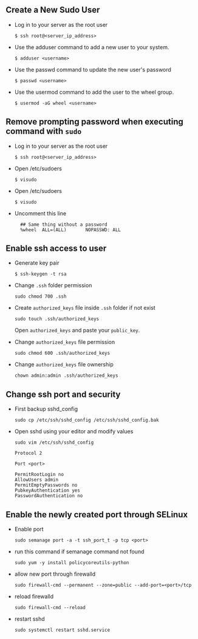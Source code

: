 ## Create a New Sudo User

* Log in to your server as the root user

  `$ ssh root@<server_ip_address>`

* Use the adduser command to add a new user to your system.

  `$ adduser <username>`

* Use the passwd command to update the new user's password

  `$ passwd <username>`

* Use the usermod command to add the user to the wheel group.

  `$ usermod -aG wheel <username>`



## Remove prompting password when executing command with `sudo`

* Log in to your server as the root user

  `$ ssh root@<server_ip_address>`

* Open /etc/sudoers

  `$ visudo`

* Open /etc/sudoers

  `$ visudo`

* Uncomment this line

  ```
    ## Same thing without a password
    %wheel  ALL=(ALL)       NOPASSWD: ALL
  ```


## Enable ssh access to user

* Generate key pair

  `$ ssh-keygen -t rsa`

* Change `.ssh` folder permission

  `sudo chmod 700 .ssh`

* Create `authorized_keys` file inside `.ssh` folder if not exist

  `sudo touch .ssh/authorized_keys`

  Open `authorized_keys` and paste your `public_key`.

* Change `authorized_keys` file permission

  `sudo chmod 600 .ssh/authorized_keys`

* Change `authorized_keys` file ownership

  `chown admin:admin .ssh/authorized_keys`


## Change ssh port and security

* First backup sshd_config

  `sudo cp /etc/ssh/sshd_config /etc/ssh/sshd_config.bak`

* Open sshd using your editor and modify values

  `sudo vim /etc/ssh/sshd_config`

  ```  
  Protocol 2

  Port <port>

  PermitRootLogin no
  AllowUsers admin
  PermitEmptyPasswords no
  PubkeyAuthentication yes
  PasswordAuthentication no
  ```

## Enable the newly created port through SELinux

* Enable port
  
  `sudo semanage port -a -t ssh_port_t -p tcp <port>`

* run this command if semanage command not found

  `sudo yum -y install policycoreutils-python`

* allow new port through firewalld

  `sudo firewall-cmd --permanent --zone=public --add-port=<port>/tcp`

* reload firewalld

  `sudo firewall-cmd --reload`

* restart sshd

  `sudo systemctl restart sshd.service`


